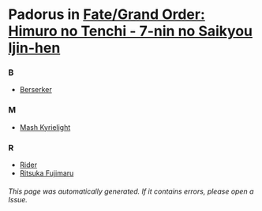 # Padorus in [Fate/Grand Order: Himuro no Tenchi - 7-nin no Saikyou Ijin-hen](https://myanimelist.net/anime/36914/Fate_Grand_Order__Himuro_no_Tenchi_-_7-nin_no_Saikyou_Ijin-hen)

### B
* [Berserker](https://github.com/shadow578/Project-Padoru/blob/master/table-of-contents/characters/Berserker.md)

### M
* [Mash Kyrielight](https://github.com/shadow578/Project-Padoru/blob/master/table-of-contents/characters/MashKyrielight.md)

### R
* [Rider](https://github.com/shadow578/Project-Padoru/blob/master/table-of-contents/characters/Rider.md)
* [Ritsuka Fujimaru](https://github.com/shadow578/Project-Padoru/blob/master/table-of-contents/characters/RitsukaFujimaru.md)

###### This page was automatically generated. If it contains errors, please open a Issue.
